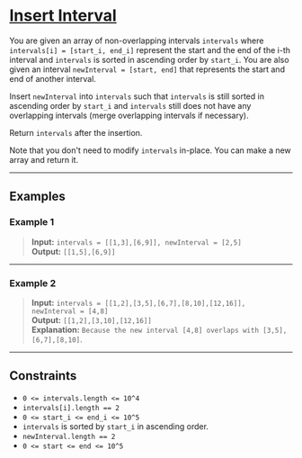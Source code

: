 # [Insert Interval](https://leetcode.com/problems/insert-interval/)

You are given an array of non-overlapping intervals `intervals` where `intervals[i] = [start_i, end_i]` represent the start and the end of the i-th interval and `intervals` is sorted in ascending order by `start_i`. You are also given an interval `newInterval = [start, end]` that represents the start and end of another interval.

Insert `newInterval` into `intervals` such that `intervals` is still sorted in ascending order by `start_i` and `intervals` still does not have any overlapping intervals (merge overlapping intervals if necessary).

Return `intervals` after the insertion.

Note that you don't need to modify `intervals` in-place. You can make a new array and return it.

---

## Examples

### Example 1
> **Input:**   `intervals = [[1,3],[6,9]], newInterval = [2,5]`    
> **Output:**   `[[1,5],[6,9]]`  

---

### Example 2
> **Input:**   `intervals = [[1,2],[3,5],[6,7],[8,10],[12,16]], newInterval = [4,8]`    
> **Output:**   `[[1,2],[3,10],[12,16]]`    
> **Explanation:**   `Because the new interval [4,8] overlaps with [3,5],[6,7],[8,10]`.  

---

## Constraints
- `0 <= intervals.length <= 10^4`
- `intervals[i].length == 2`
- `0 <= start_i <= end_i <= 10^5`
- `intervals` is sorted by `start_i` in ascending order.
- `newInterval.length == 2`
- `0 <= start <= end <= 10^5`
